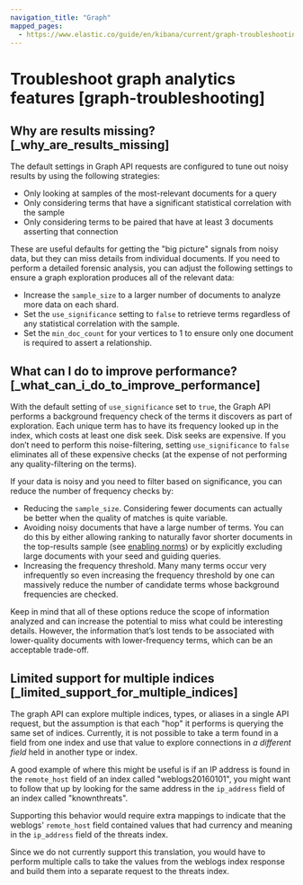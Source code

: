 ```yaml
---
navigation_title: "Graph"
mapped_pages:
  - https://www.elastic.co/guide/en/kibana/current/graph-troubleshooting.html
---
```




# Troubleshoot graph analytics features [graph-troubleshooting]



## Why are results missing? [_why_are_results_missing] 

The default settings in Graph API requests are configured to tune out noisy results by using the following strategies:

* Only looking at samples of the most-relevant documents for a query
* Only considering terms that have a significant statistical correlation with the sample
* Only considering terms to be paired that have at least 3 documents asserting that connection

These are useful defaults for getting the "big picture" signals from noisy data, but they can miss details from individual documents. If you need to perform a detailed forensic analysis, you can adjust the following settings to ensure a graph exploration produces all of the relevant data:

* Increase the `sample_size` to a larger number of documents to analyze more data on each shard.
* Set the `use_significance` setting to `false` to retrieve terms regardless of any statistical correlation with the sample.
* Set the `min_doc_count` for your vertices to 1 to ensure only one document is required to assert a relationship.


## What can I do to improve performance? [_what_can_i_do_to_improve_performance] 

With the default setting of `use_significance` set to `true`, the Graph API performs a background frequency check of the terms it discovers as part of exploration. Each unique term has to have its frequency looked up in the index, which costs at least one disk seek. Disk seeks are expensive. If you don’t need to perform this noise-filtering, setting `use_significance` to `false` eliminates all of these expensive checks (at the expense of not performing any quality-filtering on the terms).

If your data is noisy and you need to filter based on significance, you can reduce the number of frequency checks by:

* Reducing the `sample_size`. Considering fewer documents can actually be better when the quality of matches is quite variable.
* Avoiding noisy documents that have a large number of terms. You can do this by either allowing ranking to naturally favor shorter documents in the top-results sample (see [enabling norms](https://www.elastic.co/guide/en/elasticsearch/reference/current/norms.html)) or by explicitly excluding large documents with your seed and guiding queries.
* Increasing the frequency threshold. Many many terms occur very infrequently so even increasing the frequency threshold by one can massively reduce the number of candidate terms whose background frequencies are checked.

Keep in mind that all of these options reduce the scope of information analyzed and can increase the potential to miss what could be interesting details. However, the information that’s lost tends to be associated with lower-quality documents with lower-frequency terms, which can be an acceptable trade-off.


## Limited support for multiple indices [_limited_support_for_multiple_indices] 

The graph API can explore multiple indices, types, or aliases in a single API request, but the assumption is that each "hop" it performs is querying the same set of indices. Currently, it is not possible to take a term found in a field from one index and use that value to explore connections in *a different field* held in another type or index.

A good example of where this might be useful is if an IP address is found in the `remote_host` field of an index called "weblogs20160101", you might want to follow that up by looking for the same address in the `ip_address` field of an index called "knownthreats".

Supporting this behavior would require extra mappings to indicate that the weblogs' `remote_host` field contained values that had currency and meaning in the `ip_address` field of the threats index.

Since we do not currently support this translation, you would have to perform multiple calls to take the values from the weblogs index response and build them into a separate request to the threats index.

